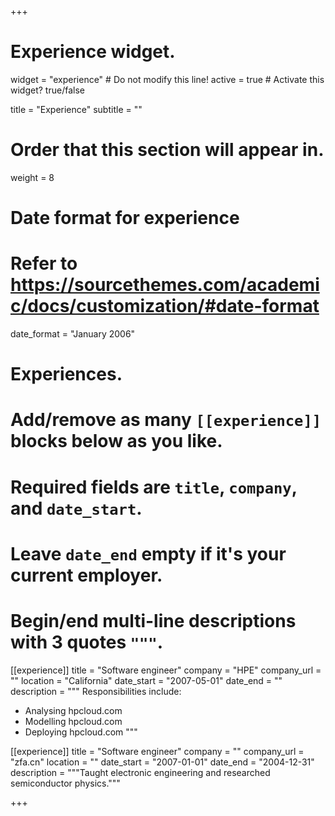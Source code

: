 +++
# Experience widget.
widget = "experience"  # Do not modify this line!
active = true  # Activate this widget? true/false

title = "Experience"
subtitle = ""

# Order that this section will appear in.
weight = 8

# Date format for experience
#   Refer to https://sourcethemes.com/academic/docs/customization/#date-format
date_format = "January 2006"

# Experiences.
#   Add/remove as many `[[experience]]` blocks below as you like.
#   Required fields are `title`, `company`, and `date_start`.
#   Leave `date_end` empty if it's your current employer.
#   Begin/end multi-line descriptions with 3 quotes `"""`.
[[experience]]
  title = "Software engineer"
  company = "HPE"
  company_url = ""
  location = "California"
  date_start = "2007-05-01"
  date_end = ""
  description = """
  Responsibilities include:
  
  * Analysing hpcloud.com
  * Modelling hpcloud.com
  * Deploying hpcloud.com
  """

[[experience]]
  title = "Software engineer"
  company = ""
  company_url = "zfa.cn"
  location = ""
  date_start = "2007-01-01"
  date_end = "2004-12-31"
  description = """Taught electronic engineering and researched semiconductor physics."""

+++
